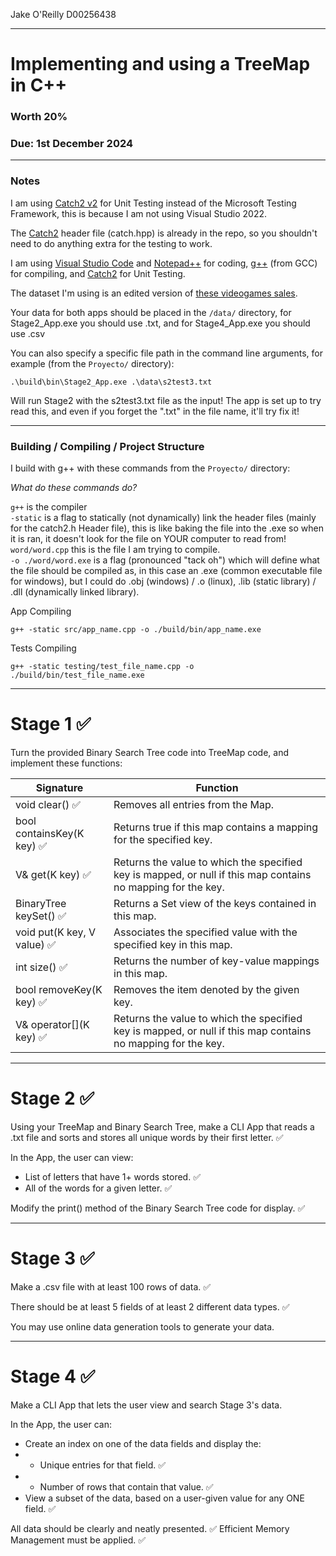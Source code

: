 Jake O'Reilly D00256438

---

# Implementing and using a TreeMap in C++

### Worth 20%

### Due: 1st December 2024

---

### Notes

I am using [Catch2 v2](https://github.com/catchorg/Catch2/blob/v2.x/single_include/catch2/catch.hpp) for Unit Testing instead of the Microsoft Testing Framework, this is because I am not using Visual Studio 2022.

The [Catch2](https://github.com/catchorg/Catch2/blob/v2.x/single_include/catch2/catch.hpp) header file (catch.hpp) is already in the repo, so you shouldn't need to do anything extra for the testing to work.

I am using [Visual Studio Code](https://code.visualstudio.com/) and [Notepad++](https://notepad-plus-plus.org/) for coding, [g++](https://gcc.gnu.org/) (from GCC) for compiling, and [Catch2](https://github.com/catchorg/Catch2/blob/v2.x/single_include/catch2/catch.hpp) for Unit Testing.

The dataset I'm using is an edited version of [these videogames sales](https://www.kaggle.com/datasets/rush4ratio/video-game-sales-with-ratings).

Your data for both apps should be placed in the ```/data/``` directory, for Stage2_App.exe you should use .txt, and for Stage4_App.exe you should use .csv

You can also specify a specific file path in the command line arguments, for example (from the ```Proyecto/``` directory):

```.\build\bin\Stage2_App.exe .\data\s2test3.txt```

Will run Stage2 with the s2test3.txt file as the input! The app is set up to try read this, and even if you forget the ".txt" in the file name, it'll try fix it!

---

### Building / Compiling / Project Structure

I build with g++ with these commands from the ```Proyecto/``` directory:

*What do these commands do?*

```g++``` is the compiler\
```-static``` is a flag to statically (not dynamically) link the header files (mainly for the catch2.h Header file), this is like baking the file into the .exe so when it is ran, it doesn't look for the file on YOUR computer to read from!\
```word/word.cpp``` this is the file I am trying to compile.\
```-o ./word/word.exe``` is a flag (pronounced "tack oh") which will define what the file should be compiled as, in this case an .exe (common executable file for windows), but I could do .obj (windows) / .o (linux), .lib (static library) / .dll (dynamically linked library).

App Compiling
```
g++ -static src/app_name.cpp -o ./build/bin/app_name.exe
```

Tests Compiling
```
g++ -static testing/test_file_name.cpp -o ./build/bin/test_file_name.exe
```

---

# Stage 1 ✅

Turn the provided Binary Search Tree code into TreeMap code, and implement these functions:

| Signature | Function |
| --- | --- |
| void clear() ✅ | Removes all entries from the Map. |
| bool containsKey(K key) ✅ | Returns true if this map contains a mapping for the specified key. |
| V& get(K key) ✅ | Returns the value to which the specified key is mapped, or null if this map contains no mapping for the key. |
| BinaryTree<K> keySet() ✅ | Returns a Set view of the keys contained in this map. |
| void put(K key, V value) ✅ | Associates the specified value with the specified key in this map. |
| int size() ✅ | Returns the number of key-value mappings in this map. |
| bool removeKey(K key) ✅ | Removes the item denoted by the given key. |
| V& operator\[\](K key) ✅ | Returns the value to which the specified key is mapped, or null if this map contains no mapping for the key. |

---

# Stage 2 ✅

Using your TreeMap and Binary Search Tree, make a CLI App that reads a .txt file and sorts and stores all unique words by their first letter. ✅

In the App, the user can view:
- List of letters that have 1+ words stored. ✅
- All of the words for a given letter. ✅

Modify the print() method of the Binary Search Tree code for display. ✅

---

# Stage 3 ✅

Make a .csv file with at least 100 rows of data. ✅

There should be at least 5 fields of at least 2 different data types. ✅

You may use online data generation tools to generate your data.

---

# Stage 4 ✅

Make a CLI App that lets the user view and search Stage 3's data.

In the App, the user can:
- Create an index on one of the data fields and display the: 
- - Unique entries for that field. ✅
- - Number of rows that contain that value. ✅
- View a subset of the data, based on a user-given value for any ONE field. ✅

All data should be clearly and neatly presented. ✅
Efficient Memory Management must be applied. ✅